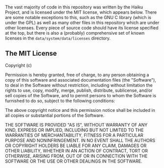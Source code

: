 The vast majority of code in this repository was written by the Haiku Project,
and is licensed under the MIT license, which appears below. There are some
notable exceptions to this, such as the GNU C library (which is under the GPL)
as well as many other files in this repository which are under other licenses.
Every piece of source code should have its license specified at the top, but
there is also a (probably) comprehensive set of known licenses in the
`data/system/data/licenses` directory.


The MIT License
-----------------------------------------------------------

Copyright (c) <year> <copyright holders>

Permission is hereby granted, free of charge, to any person obtaining a copy
of this software and associated documentation files (the "Software"), to deal
in the Software without restriction, including without limitation the rights
to use, copy, modify, merge, publish, distribute, sublicense, and/or sell
copies of the Software, and to permit persons to whom the Software is
furnished to do so, subject to the following conditions:

The above copyright notice and this permission notice shall be included in
all copies or substantial portions of the Software.

THE SOFTWARE IS PROVIDED "AS IS", WITHOUT WARRANTY OF ANY KIND, EXPRESS OR
IMPLIED, INCLUDING BUT NOT LIMITED TO THE WARRANTIES OF MERCHANTABILITY,
FITNESS FOR A PARTICULAR PURPOSE AND NONINFRINGEMENT. IN NO EVENT SHALL THE
AUTHORS OR COPYRIGHT HOLDERS BE LIABLE FOR ANY CLAIM, DAMAGES OR OTHER
LIABILITY, WHETHER IN AN ACTION OF CONTRACT, TORT OR OTHERWISE, ARISING FROM,
OUT OF OR IN CONNECTION WITH THE SOFTWARE OR THE USE OR OTHER DEALINGS IN
THE SOFTWARE.
